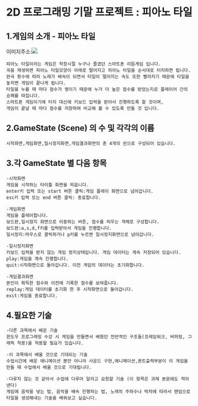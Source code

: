 2D 프로그래밍 기말 프로젝트 : 피아노 타일
============================
1.게임의 소개 - 피아노 타일
---------------

이미지주소:<img src="https://github.com/limboboat/2017182034limbo/issues/1#issue-708781565">

	피아노 타일이라는 게임은 학창시절 누구나 즐겼던 스마트폰 리듬게임 입니다.
	곡을 재생하면 피아노 타일모양이 아래로 떨어지고 피아노 타일을 순서대로 터치하면 됩니다.
	완곡 횟수에 따라 노래가 배속이 되면서 타일이 떨어지는 속도 또한 빨라지기 때문에 타일을 놓치면 게임이 끝나게 됩니다.
	타일을 누를 때 마다 점수가 쌓이기 때문에 누가 더 높은 점수를 받았는지로 플레이어 간의 승패를 따집니다.
	스마트폰 게임이기에 터치 대신에 키보드 입력을 받아서 진행하도록 할 것이며,
	게임이 끝날 때 마다 점수를 저장하여 비교해 볼 수 있도록 만들 것 입니다.

2.GameState (Scene) 의 수 및 각각의 이름
--------------------------------------------------
	시작화면,게임화면,일시정지화면,게임결과화면의 총 4개의 씬으로 구성되어 있습니다.

3.각 GameState 별 다음 항목
--------------------------------
	-시작화면
	게임을 시작하는 타이틀 화면을 띄웁니다.
	enter키 입력 또는 start 버튼 클릭:게임 플레이 화면으로 넘어갑니다.
	esc키 입력 또는 end 버튼 클릭: 종료합니다.
 
	-게임화면
	게임을 플레이합니다.
	보드판,일시정지 화면으로 이동하는 버튼, 점수를 띄우는 객체로 구성합니다.
	보드판:a,s,d,f키를 입력받아서 게임을 진행합니다.
	일시정지:마우스로 클릭하거나 p키를 누르면 일시정지화면으로 넘어갑니다.

	-일시정지화면
	키보드 입력을 받지 않는 게임 정지상태입니다. 게임 데이터는 계속 저장되어 있습니다.
	play:게임을 계속 진행합니다.
	quit:시작화면으로 돌아갑니다. 이전 게임의 데이터는 초기화합니다.

	-게임결과화면
	본인이 획득한 점수와 이전에 기록한 점수를 보여줍니다.
	replay:게임 데이터를 초기화 한 후 시작화면으로 돌아갑니다.
	exit:게임을 종료합니다.

4.필요한 기술
-------------
	-다른 과목에서 배운 기술
	윈도우 프로그래밍 수강 시 게임을 만들면서 배웠던 전반적인 구조들(프레임워크, 버퍼링, 그래픽 적용)을 적용할 필요가 있습니다.  

	-이 과목에서 배울 것으로 기대되는 기술
	수업시간에 배운 애니메이션 뿐만 아니라 사운드 구현,애니메이션,폰트출력부분이 이 게임을 만들 때 수업에서 배울 것으로 기대됩니다.

	-다루지 않는 것 같아서 수업에 다루어 달라고 요청할 기술 (이 항목은 과제 본문에도 적어 낸다)
	게임에 음악을 넣는 법, 음악을 배속 진행하는 법, 노래의 주파수나 박자에 따라서 랜덤으로 타일을 생성해내는 기술을 배워보고 싶습니다.
